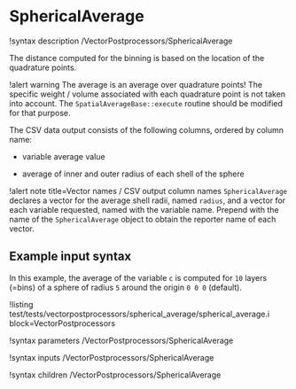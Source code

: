 # SphericalAverage

!syntax description /VectorPostprocessors/SphericalAverage

The distance computed for the binning is based on the location of the quadrature points.

!alert warning
The average is an average over quadrature points! The specific weight / volume associated with each quadrature point is not taken into account. The `SpatialAverageBase::execute` routine should be modified for that purpose.

The CSV data output consists of the following columns, ordered by column name:

- variable average value

- average of inner and outer radius of each shell of the sphere

!alert note title=Vector names / CSV output column names
`SphericalAverage` declares a vector for the average shell radii, named `radius`, and a vector for each variable requested, named with the variable name.
Prepend with the name of the `SphericalAverage` object to obtain the reporter name of each vector.

## Example input syntax

In this example, the average of the variable `c` is computed for `10` layers (=bins) of a sphere of radius `5` around the origin `0 0 0` (default).

!listing test/tests/vectorpostprocessors/spherical_average/spherical_average.i block=VectorPostprocessors

!syntax parameters /VectorPostprocessors/SphericalAverage

!syntax inputs /VectorPostprocessors/SphericalAverage

!syntax children /VectorPostprocessors/SphericalAverage
